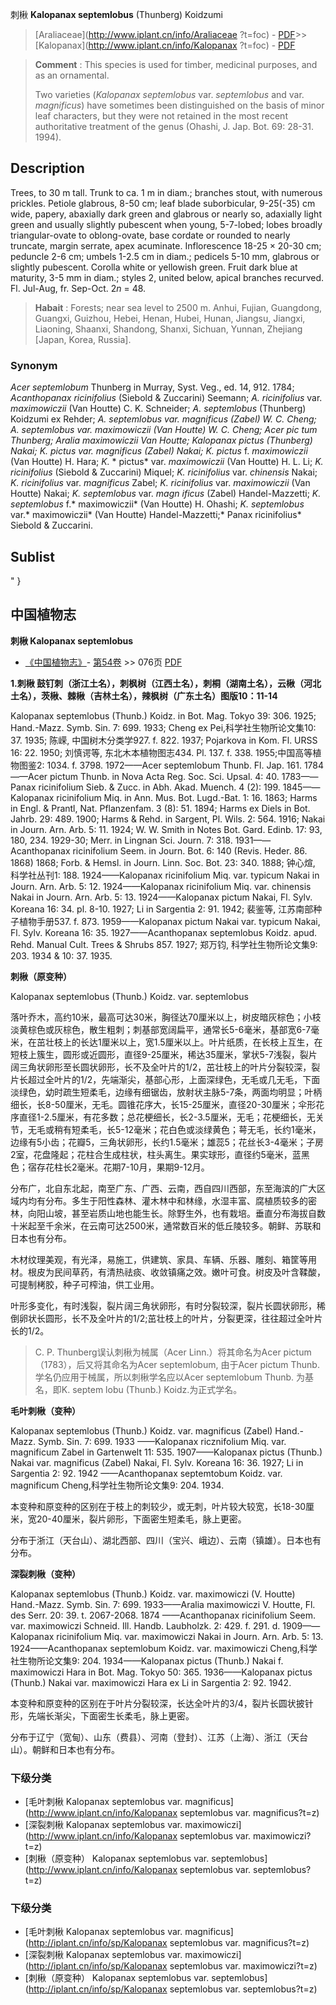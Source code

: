 刺楸 **Kalopanax septemlobus** (Thunberg) Koidzumi

> [Araliaceae](http://www.iplant.cn/info/Araliaceae ?t=foc) - [PDF](http://iplant.cn/foc/pdf/Araliaceae.pdf)>>[Kalopanax](http://www.iplant.cn/info/Kalopanax ?t=foc) - [PDF](http://www.iplant.cn/foc/pdf/Kalopanax.pdf)

> **Comment** : 
> This species is used for timber, medicinal purposes, and as an ornamental.
>
> Two varieties (*Kalopanax septemlobus* var. *septemlobus* and var. *magnificus*) have sometimes been distinguished on the basis of minor leaf characters, but they were not retained in the most recent authoritative treatment of the genus (Ohashi, J. Jap. Bot. 69: 28-31. 1994).

## Description

Trees, to 30 m tall. Trunk to ca. 1 m in diam.; branches stout, with numerous prickles. Petiole glabrous, 8-50 cm; leaf blade suborbicular, 9-25(-35) cm wide, papery, abaxially dark green and glabrous or nearly so, adaxially light green and usually slightly pubescent when young, 5-7-lobed; lobes broadly triangular-ovate to oblong-ovate, base cordate or rounded to nearly truncate, margin serrate, apex acuminate. Inflorescence 18-25 × 20-30 cm; peduncle 2-6 cm; umbels 1-2.5 cm in diam.; pedicels 5-10 mm, glabrous or slightly pubescent. Corolla white or yellowish green. Fruit dark blue at maturity, 3-5 mm in diam.; styles 2, united below, apical branches recurved. Fl. Jul-Aug, fr. Sep-Oct. 2*n* = 48.

> **Habait** : 
> Forests; near sea level to 2500 m. Anhui, Fujian, Guangdong, Guangxi, Guizhou, Hebei, Henan, Hubei, Hunan, Jiangsu, Jiangxi, Liaoning, Shaanxi, Shandong, Shanxi, Sichuan, Yunnan, Zhejiang [Japan, Korea, Russia].

### Synonym
*Acer septemlobum* Thunberg in Murray, Syst. Veg., ed. 14, 912. 1784; *Acanthopanax ricinifolius* (Siebold & Zuccarini) Seemann; *A. ricinifolius* var. *maximowiczii* (Van Houtte) C. K. Schneider; *A. septemlobus* (Thunberg) Koidzumi ex Rehder; *A. **septemlobus* var. *magnificus* (Zabel) W. C. Cheng; *A. septemlobus* var. *maximowiczii* (Van Houtte) W. C. Cheng; *Acer pic* *tum* Thunberg; *Aralia maximowiczii* Van Houtte; *Kalopanax pictus* (Thunberg) Nakai; *K. pictus* var. *magnificus* (Zabel) Nakai;* K. pictus* f. *maximowiczii* (Van Houtte) H. Hara; *K.* * pictus* var. *maximowiczii* (Van Houtte) H. L. Li; *K. ricinifolius* (Siebold & Zuccarini) Miquel; *K. ricinifolius* var. *chinensis* Nakai; *K. ricinifolius* var. *magnificus* Zabel; *K. ricinifolius* var. *maximowiczii* (Van Houtte) Nakai; *K. septemlobus* var. *magn* *ificus* (Zabel) Handel-Mazzetti; *K. septemlobus* f.* maximowiczii* (Van Houtte) H. Ohashi; *K. septemlobus* var.* maximowiczii* (Van Houtte) Handel-Mazzetti;* Panax ricinifolius* Siebold & Zuccarini.

## Sublist
"
}
## 中国植物志

**刺楸 Kalopanax septemlobus**

* [《中国植物志》](http://www.iplant.cn/frps)- [第54卷](http://www.iplant.cn/frps/vol/54) >> 076页 [PDF](http://www.iplant.cn/frps/pdf/54/076.PDF)

**1.刺楸 鼓钉刺（浙江土名），刺枫树（江西土名），刺桐（湖南土名），云楸（河北土名），茨楸、棘楸（吉林土名），辣枫树（广东土名）图版10：11-14**

Kalopanax septemlobus (Thunb.) Koidz. in Bot. Mag. Tokyo 39: 306. 1925; Hand.-Mazz. Symb. Sin. 7: 699. 1933; Cheng ex Pei,科学社生物所论文集10: 37. 1935; 陈嵘, 中国树木分类学927. f. 822. 1937; Pojarkova in Kom. Fl. URSS 16: 22. 1950; 刘慎谔等, 东北木本植物图志434. Pl. 137. f. 338. 1955;中国高等植物图鉴2: 1034. f. 3798. 1972——Acer septemlobum Thunb. Fl. Jap. 161. 1784——Acer pictum Thunb. in Nova Acta Reg. Soc. Sci. Upsal. 4: 40. 1783——Panax ricinifolium Sieb. & Zucc. in Abh. Akad. Muench. 4 (2): 199. 1845——Kalopanax ricinifolium Miq. in Ann. Mus. Bot. Lugd.-Bat. 1: 16. 1863; Harms in Engl. & Prantl, Nat. Pflanzenfam. 3 (8): 51. 1894; Harms ex Diels in Bot. Jahrb. 29: 489. 1900; Harms & Rehd. in Sargent, Pl. Wils. 2: 564. 1916; Nakai in Journ. Arn. Arb. 5: 11. 1924; W. W. Smith in Notes Bot. Gard. Edinb. 17: 93, 180, 234. 1929-30; Merr. in Lingnan Sci. Journ. 7: 318. 1931——Acanthopanax ricinifolium Seem. in Journ. Bot. 6: 140 (Revis. Heder. 86. 1868) 1868; Forb. & Hemsl. in Journ. Linn. Soc. Bot. 23: 340. 1888; 钟心煊, 科学社丛刊1: 188. 1924——Kalopanax ricinifolium Miq. var. typicum Nakai in Journ. Arn. Arb. 5: 12. 1924——Kalopanax ricinifolium Miq. var. chinensis Nakai in Journ. Arn. Arb. 5: 13. 1924——Kalopanax pictum Nakai, Fl. Sylv. Koreana 16: 34. pl. 8-10. 1927; Li in Sargentia 2: 91. 1942; 裴鉴等, 江苏南部种子植物手册537. f. 873. 1959——Kalopanax pictum Nakai var. typicum Nakai, Fl. Sylv. Koreana 16: 35. 1927——Acanthopanax septemlobus Koidz. apud. Rehd. Manual Cult. Trees & Shrubs 857. 1927; 郑万钧, 科学社生物所论文集9: 203. 1934 & 10: 37. 1935.

**刺楸（原变种）**

Kalopanax septemlobus (Thunb.) Koidz. var. septemlobus

落叶乔木，高约10米，最高可达30米，胸径达70厘米以上，树皮暗灰棕色；小枝淡黄棕色或灰棕色，散生粗刺；刺基部宽阔扁平，通常长5-6毫米，基部宽6-7毫米，在茁壮枝上的长达1厘米以上，宽1.5厘米以上。叶片纸质，在长枝上互生，在短枝上簇生，圆形或近圆形，直径9-25厘米，稀达35厘米，掌状5-7浅裂，裂片阔三角状卵形至长圆状卵形，长不及全叶片的1/2，茁壮枝上的叶片分裂较深，裂片长超过全叶片的1/2，先端渐尖，基部心形，上面深绿色，无毛或几无毛，下面淡绿色，幼时疏生短柔毛，边缘有细锯齿，放射状主脉5-7条，两面均明显；叶柄细长，长8-50厘米，无毛。圆锥花序大，长15-25厘米，直径20-30厘米；伞形花序直径1-2.5厘米，有花多数；总花梗细长，长2-3.5厘米，无毛；花梗细长，无关节，无毛或稍有短柔毛，长5-12毫米；花白色或淡绿黄色；萼无毛，长约1毫米，边缘有5小齿；花瓣5，三角状卵形，长约1.5毫米；雄蕊5；花丝长3-4毫米；子房2室，花盘隆起；花柱合生成柱状，柱头离生。果实球形，直径约5毫米，蓝黑色；宿存花柱长2毫米。花期7-10月，果期9-12月。

分布广，北自东北起，南至广东、广西、云南，西自四川西部，东至海滨的广大区域内均有分布。多生于阳性森林、灌木林中和林缘，水湿丰富、腐植质较多的密林，向阳山坡，甚至岩质山地也能生长。除野生外，也有栽培。垂直分布海拔自数十米起至千余米，在云南可达2500米，通常数百米的低丘陵较多。朝鲜、苏联和日本也有分布。

木材纹理美观，有光泽，易施工，供建筑、家具、车辆、乐器、雕刻、箱筐等用材。根皮为民间草药，有清热祛痰、收敛镇痛之效。嫩叶可食。树皮及叶含鞣酸，可提制栲胶，种子可榨油，供工业用。

叶形多变化，有时浅裂，裂片阔三角状卵形，有时分裂较深，裂片长圆状卵形，稀倒卵状长圆形，长不及全叶片的1/2;茁壮枝上的叶片，分裂更深，往往超过全叶片长的1/2。

> C. P. Thunberg误认刺楸为械属（Acer Linn.）将其命名为Acer pictum（1783），后又将其命名为Acer septemlobum, 由于Acer pictum Thunb.学名仍应用于械属，所以刺楸学名应以Acer septemlobum Thunb. 为基名，即K. septem lobu (Thunb.) Koidz.为正式学名。

**毛叶刺楸（变种）**

Kalopanax septemlobus (Thunb.) Koidz. var. magnificus (Zabel) Hand.-Mazz. Symb. Sin. 7: 699. 1933 ——Kalopanax ricznifolium Miq. var. magnificum Zabel in Gartenwelt 11: 535. 1907——Kalopanax pictus (Thunb.) Nakai var. magnificus (Zabel) Nakai, Fl. Sylv. Koreana 16: 36. 1927; Li in Sargentia 2: 92. 1942 ——Acanthopanax septemtobum Koidz. var. magnificum Cheng,科学社生物所论文集9: 204. 1934.

本变种和原变种的区别在于枝上的刺较少，或无刺，叶片较大较宽，长18-30厘米，宽20-40厘米，裂片卵形，下面密生短柔毛，脉上更密。

分布于浙江（天台山）、湖北西部、四川（宝兴、峨边）、云南（镇雄）。日本也有分布。

**深裂刺楸（变种）**

Kalopanax septemlobus (Thunb.) Koidz. var. maximowiczi (V. Houtte) Hand.-Mazz. Symb. Sin. 7: 699. 1933——Aralia maximowiczi V. Houtte, Fl. des Serr. 20: 39. t. 2067-2068. 1874 ——Acanthopanax ricinifolium Seem. var. maximowiczi Schneid. Ill. Handb. Laubholzk. 2: 429. f. 291. d. 1909——Kalopanax ricinifolium Miq. var. maximowiczi Nakai in Journ. Arn. Arb. 5: 13. 1924——Acanthopanax septemlobum Koidz. var. maximowiczi Cheng,科学社生物所论文集9: 204. 1934——Kalopanax pictus (Thunb.) Nakai f. maximowiczi Hara in Bot. Mag. Tokyo 50: 365. 1936——Kalopanax pictus (Thunb.) Nakai var. maximowiczi Hara ex Li in Sargentia 2: 92. 1942.

本变种和原变种的区别在于叶片分裂较深，长达全叶片的3/4，裂片长圆状披针形，先端长渐尖，下面密生长柔毛，脉上更密。

分布于辽宁（宽甸）、山东（费县）、河南（登封）、江苏（上海）、浙江（天台山）。朝鲜和日本也有分布。

### 下级分类
* [毛叶刺楸  Kalopanax septemlobus var. magnificus](http://www.iplant.cn/info/Kalopanax septemlobus var. magnificus?t=z)
* [深裂刺楸  Kalopanax septemlobus var. maximowiczi](http://www.iplant.cn/info/Kalopanax septemlobus var. maximowiczi?t=z)
* [刺楸（原变种）  Kalopanax septemlobus var. septemlobus](http://www.iplant.cn/info/Kalopanax septemlobus var. septemlobus?t=z)

### 下级分类
* [毛叶刺楸  Kalopanax septemlobus var. magnificus](http://iplant.cn/info/sp/Kalopanax septemlobus var. magnificus?t=z)
* [深裂刺楸  Kalopanax septemlobus var. maximowiczi](http://iplant.cn/info/sp/Kalopanax septemlobus var. maximowiczi?t=z)
* [刺楸（原变种）  Kalopanax septemlobus var. septemlobus](http://iplant.cn/info/sp/Kalopanax septemlobus var. septemlobus?t=z)
